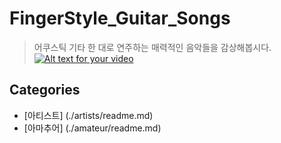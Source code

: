 # FingerStyle_Guitar_Songs
> 어쿠스틱 기타 한 대로 연주하는 매력적인 음악들을 감상해봅시다.
  [![Alt text for your video](http://img.youtube.com/vi/3WNWhU8nkDs/0.jpg)](http://www.youtube.com/watch?v=3WNWhU8nkDs)

## Categories
 - [아티스트] (./artists/readme.md)
 - [아마추어] (./amateur/readme.md)
